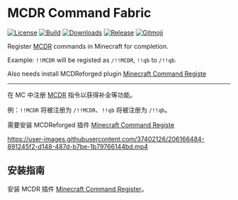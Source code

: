 # MCDR Command Fabric

[![License](https://shields.io/github/license/AnzhiZhang/MCDRCommandFabric?label=License)](https://github.com/AnzhiZhang/MCDRCommandFabric/blob/master/LICENSE)
[![Build](https://img.shields.io/github/actions/workflow/status/AnzhiZhang/MCDRCommandFabric/build.yml?label=Build&branch=master)](https://github.com/AnzhiZhang/MCDRCommandFabric/actions/workflows/release.yml)
[![Downloads](https://shields.io/github/downloads/AnzhiZhang/MCDRCommandFabric/total?label=Downloads)](https://github.com/AnzhiZhang/MCDRCommandFabric/releases)
[![Release](https://shields.io/github/v/release/AnzhiZhang/MCDRCommandFabric?display_name=tag&include_prereleases&label=Release)](https://github.com/AnzhiZhang/MCDRCommandFabric/releases/latest)
[![Gitmoji](https://img.shields.io/badge/gitmoji-%20😜%20😍-FFDD67.svg)](https://gitmoji.dev/)

Register  [MCDR](https://github.com/Fallen-Breath/MCDReforged)  commands in Minecraft for completion.

Example: `!!MCDR` will be registed as `/!!MCDR`, `!!qb` to `/!!qb`.

Also needs install MCDReforged plugin [Minecraft Command Registe](https://github.com/AnzhiZhang/MCDReforgedPlugins/tree/master/minecraft_command_register)

---

在 MC 中注册 [MCDR](https://github.com/Fallen-Breath/MCDReforged) 指令以获得补全等功能。

例：`!!MCDR` 将被注册为 `/!!MCDR`、`!!qb` 将被注册为 `/!!qb`。

需要安装 MCDReforged 插件 [Minecraft Command Registe](https://github.com/AnzhiZhang/MCDReforgedPlugins/tree/master/minecraft_command_register)

<https://user-images.githubusercontent.com/37402126/206166484-891245f2-d148-487d-b7be-1b79766144bd.mp4>

## 安装指南

安装 MCDR 插件 [Minecraft Command Register](https://github.com/AnzhiZhang/MCDReforgedPlugins/tree/master/minecraft_command_register)。
